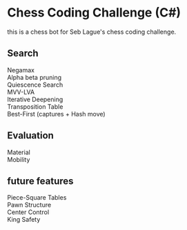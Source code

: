 # Chess Coding Challenge (C#) 
this is a chess bot for Seb Lague's chess coding challenge.

## Search
Negamax  
Alpha beta pruning  
Quiescence Search  
MVV-LVA  
Iterative Deepening  
Transposition Table  
Best-First (captures + Hash move)  

## Evaluation
Material  
Mobility

## future features
Piece-Square Tables  
Pawn Structure  
Center Control  
King Safety 
